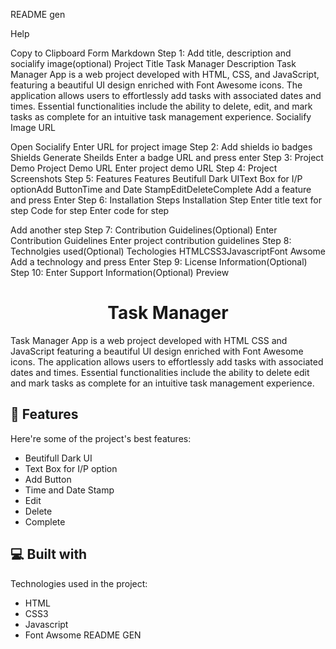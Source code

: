 README gen

Help

Copy to Clipboard
Form
Markdown
Step 1: Add title, description and socialify image(optional)
Project Title
Task Manager
Description
Task Manager App is a web project developed with HTML, CSS, and JavaScript, featuring a beautiful UI design enriched with Font Awesome icons. The application allows users to effortlessly add tasks with associated dates and times. Essential functionalities include the ability to delete, edit, and mark tasks as complete for an intuitive task management experience.
Socialify Image URL

Open Socialify
Enter URL for project image
Step 2: Add shields io badges
Shields
Generate Sheilds
Enter a badge URL and press enter
Step 3: Project Demo
Project Demo URL
Enter project demo URL
Step 4: Project Screenshots
Step 5: Features
Features
Beutifull Dark UIText Box for I/P optionAdd ButtonTime and Date StampEditDeleteComplete
Add a feature and press Enter
Step 6: Installation Steps
Installation Step
Enter title text for step
Code for step
Enter code for step

Add another step
Step 7: Contribution Guidelines(Optional)
Enter Contribution Guidelines
Enter project contribution guidelines
Step 8: Technolgies used(Optional)
Techologies
HTMLCSS3JavascriptFont Awsome
Add a technology and press Enter
Step 9: License Information(Optional)
Step 10: Enter Support Information(Optional)
Preview
<h1 align="center" id="title">Task Manager</h1>

<p id="description">Task Manager App is a web project developed with HTML CSS and JavaScript featuring a beautiful UI design enriched with Font Awesome icons. The application allows users to effortlessly add tasks with associated dates and times. Essential functionalities include the ability to delete edit and mark tasks as complete for an intuitive task management experience.</p>

  
  
<h2>🧐 Features</h2>

Here're some of the project's best features:

*   Beutifull Dark UI
*   Text Box for I/P option
*   Add Button
*   Time and Date Stamp
*   Edit
*   Delete
*   Complete

  
  
<h2>💻 Built with</h2>

Technologies used in the project:

*   HTML
*   CSS3
*   Javascript
*   Font Awsome
README GEN
